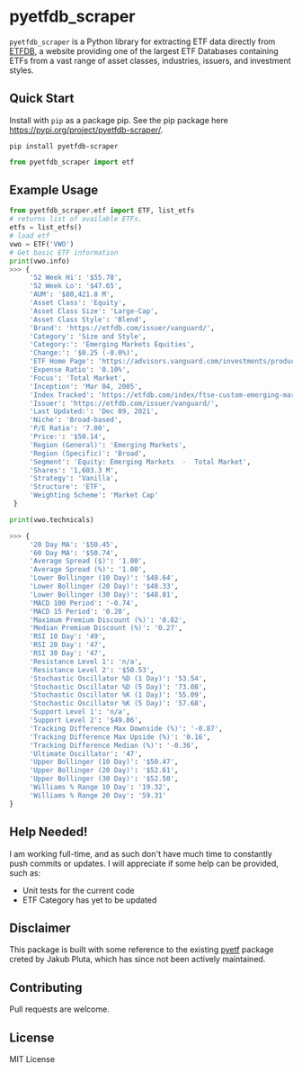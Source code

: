 # pyetfdb_scraper
```pyetfdb_scraper``` is a Python library for extracting ETF data directly from [ETFDB](https://etfdb.com/), a website providing one of the largest ETF Databases containing ETFs from a vast range of asset classes, industries, issuers, and investment styles.

## Quick Start 
Install with ```pip``` as a package pip. See the pip package here https://pypi.org/project/pyetfdb-scraper/.

```
pip install pyetfdb-scraper
```

```python
from pyetfdb_scraper import etf
```

## Example Usage

```python
from pyetfdb_scraper.etf import ETF, list_etfs
# returns list of available ETFs.
etfs = list_etfs()
# load etf
vwo = ETF('VWO')
# Get basic ETF information
print(vwo.info)
>>> {
     '52 Week Hi': '$55.78',
     '52 Week Lo': '$47.65',
     'AUM': '$80,421.8 M',
     'Asset Class': 'Equity',
     'Asset Class Size': 'Large-Cap',
     'Asset Class Style': 'Blend',
     'Brand': 'https://etfdb.com/issuer/vanguard/',
     'Category': 'Size and Style',
     'Category:': 'Emerging Markets Equities',
     'Change:': '$0.25 (-0.0%)',
     'ETF Home Page': 'https://advisors.vanguard.com/investments/products/bnd/vanguard-total-bond-market-etf',
     'Expense Ratio': '0.10%',
     'Focus': 'Total Market',
     'Inception': 'Mar 04, 2005',
     'Index Tracked': 'https://etfdb.com/index/ftse-custom-emerging-markets-all-cap-china-a-inclusion-net-tax-us-ric-index/',
     'Issuer': 'https://etfdb.com/issuer/vanguard/',
     'Last Updated:': 'Dec 09, 2021',
     'Niche': 'Broad-based',
     'P/E Ratio': '7.00',
     'Price:': '$50.14',
     'Region (General)': 'Emerging Markets',
     'Region (Specific)': 'Broad',
     'Segment': 'Equity: Emerging Markets  -  Total Market',
     'Shares': '1,603.3 M',
     'Strategy': 'Vanilla',
     'Structure': 'ETF',
     'Weighting Scheme': 'Market Cap'
 }

print(vwo.technicals)

>>> {
     '20 Day MA': '$50.45',
     '60 Day MA': '$50.74',
     'Average Spread ($)': '1.00',
     'Average Spread (%)': '1.00',
     'Lower Bollinger (10 Day)': '$48.64',
     'Lower Bollinger (20 Day)': '$48.33',
     'Lower Bollinger (30 Day)': '$48.81',
     'MACD 100 Period': '-0.74',
     'MACD 15 Period': '0.20',
     'Maximum Premium Discount (%)': '0.82',
     'Median Premium Discount (%)': '0.27',
     'RSI 10 Day': '49',
     'RSI 20 Day': '47',
     'RSI 30 Day': '47',
     'Resistance Level 1': 'n/a',
     'Resistance Level 2': '$50.53',
     'Stochastic Oscillator %D (1 Day)': '53.54',
     'Stochastic Oscillator %D (5 Day)': '73.08',
     'Stochastic Oscillator %K (1 Day)': '55.09',
     'Stochastic Oscillator %K (5 Day)': '57.68',
     'Support Level 1': 'n/a',
     'Support Level 2': '$49.86',
     'Tracking Difference Max Downside (%)': '-0.87',
     'Tracking Difference Max Upside (%)': '0.16',
     'Tracking Difference Median (%)': '-0.36',
     'Ultimate Oscillator': '47',
     'Upper Bollinger (10 Day)': '$50.47',
     'Upper Bollinger (20 Day)': '$52.61',
     'Upper Bollinger (30 Day)': '$52.50',
     'Williams % Range 10 Day': '19.32',
     'Williams % Range 20 Day': '59.31'
}
```
## Help Needed!
I am working full-time, and as such don't have much time to constantly push commits or updates. I will appreciate if some help can be provided, such as: 
* Unit tests for the current code
* ETF Category has yet to be updated

## Disclaimer 
This package is built with some reference to the existing [pyetf](https://github.com/JakubPluta/pyetf) package creted by Jakub Pluta, which has since not been actively maintained.

## Contributing
Pull requests are welcome.

## License
MIT License